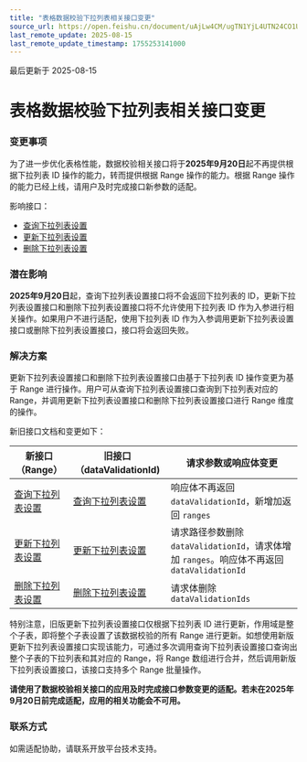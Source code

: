 ```yaml
---
title: "表格数据校验下拉列表相关接口变更"
source_url: https://open.feishu.cn/document/uAjLw4CM/ugTN1YjL4UTN24CO1UjN/breaking-change/datavalidation-dropdown-udpate
last_remote_update: 2025-08-15
last_remote_update_timestamp: 1755253141000
---
```

最后更新于 2025-08-15

# 表格数据校验下拉列表相关接口变更
### 变更事项

为了进一步优化表格性能，数据校验相关接口将于**2025年9月20日**起不再提供根据下拉列表 ID 操作的能力，转而提供根据 Range 操作的能力。根据 Range 操作的能力已经上线，请用户及时完成接口新参数的适配。

影响接口：
- [查询下拉列表设置](https://open.feishu.cn/document/ukTMukTMukTM/uATMzUjLwEzM14CMxMTN/datavalidation/query-datavalidation)
- [更新下拉列表设置](https://open.feishu.cn/document/ukTMukTMukTM/uATMzUjLwEzM14CMxMTN/datavalidation/update-datavalidation)
- [删除下拉列表设置](https://open.feishu.cn/document/ukTMukTMukTM/uATMzUjLwEzM14CMxMTN/datavalidation/delete-datavalidation) 
### 潜在影响

**2025年9月20日**起，查询下拉列表设置接口将不会返回下拉列表的 ID，更新下拉列表设置接口和删除下拉列表设置接口将不允许使用下拉列表 ID 作为入参进行相关操作。如果用户不进行适配，使用下拉列表 ID 作为入参调用更新下拉列表设置接口或删除下拉列表设置接口，接口将会返回失败。

### 解决方案

更新下拉列表设置接口和删除下拉列表设置接口由基于下拉列表 ID 操作变更为基于 Range 进行操作。用户可从查询下拉列表设置接口查询到下拉列表对应的 Range，并调用更新下拉列表设置接口和删除下拉列表设置接口进行 Range 维度的操作。

新旧接口文档和变更如下：

| **新接口（Range）** | **旧接口（dataValidationId)** | **请求参数或响应体变更**                                                                                                                           |
| ----------------- | ----- | ------------------------------------------------------------------------------------------------------------------------------ |
| [查询下拉列表设置](https://open.feishu.cn/document/ukTMukTMukTM/uATMzUjLwEzM14CMxMTN/datavalidation/query-datavalidation)              |  [查询下拉列表设置](https://open.feishu.cn/document/uAjLw4CM/ukTMukTMukTM/historic-version/docs/sheets/datavalidation/query-datavalidation)|响应体不再返回 `dataValidationId`，新增加返回 `ranges`|
| [更新下拉列表设置](https://open.feishu.cn/document/ukTMukTMukTM/uATMzUjLwEzM14CMxMTN/datavalidation/update-datavalidation)               | [更新下拉列表设置](https://open.feishu.cn/document/uAjLw4CM/ukTMukTMukTM/historic-version/docs/sheets/datavalidation/update-datavalidation) |请求路径参数删除 `dataValidationId`，请求体增加 `ranges`。响应体不再返回 `dataValidationId`
| [删除下拉列表设置](https://open.feishu.cn/document/ukTMukTMukTM/uATMzUjLwEzM14CMxMTN/datavalidation/delete-datavalidation)               | [删除下拉列表设置](https://open.feishu.cn/document/uAjLw4CM/ukTMukTMukTM/historic-version/docs/sheets/datavalidation/delete-datavalidation) |请求体删除 `dataValidationIds`

特别注意，旧版更新下拉列表设置接口仅根据下拉列表 ID 进行更新，作用域是整个子表，即将整个子表设置了该数据校验的所有 Range 进行更新。如想使用新版更新下拉列表设置接口实现该能力，可通过多次调用查询下拉列表设置接口查询出整个子表的下拉列表和其对应的 Range，将 Range 数组进行合并，然后调用新版下拉列表设置接口，该接口支持多个 Range 批量操作。

**请使用了数据校验相关接口的应用及时完成接口参数变更的适配。若未在2025年9月20日前完成适配，应用的相关功能会不可用。**

### 联系方式

如需适配协助，请联系开放平台技术支持。
